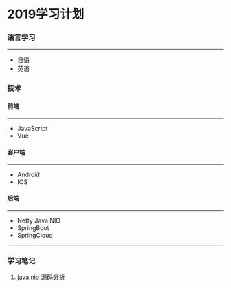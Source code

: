 # 2019学习计划

 
### 语言学习 
---
* 日语
* 英语

### 技术
#### 前端
---
* JavaScript
* Vue

#### 客户端
---
* Android
* IOS

#### 后端
---
* Netty Java NIO
* SpringBoot
* SpringCloud


---------
### 学习笔记

1. [java nio 源码分析](java-nio-1.md)

